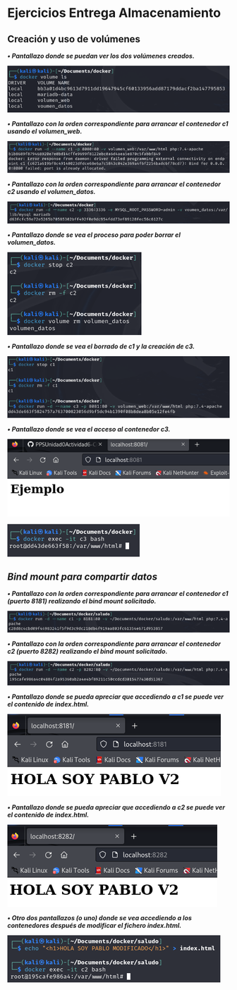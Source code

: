 <h1>Ejercicios Entrega Almacenamiento</h1>

<h2>Creación y uso de volúmenes</h2>

<b><i>• Pantallazo donde se puedan ver los dos volúmenes creados.

![](imagenes/almacenamiento/Cap2.png)

<b><i>• Pantallazo con la orden correspondiente para arrancar el contenedor c1 usando el volumen_web.

![](imagenes/almacenamiento/Cap3.png)

<b><i>• Pantallazo con la orden correspondiente para arrancar el contenedor c2 usando el volumen_datos.

![](imagenes/almacenamiento/Cap4.png)

<b><i>• Pantallazo donde se vea el proceso para poder borrar el volumen_datos.

![](imagenes/almacenamiento/Cap5.png)

<b><i>• Pantallazo donde se vea el borrado de c1 y la creación de c3.

![](imagenes/almacenamiento/Cap6.png)

<b><i>• Pantallazo donde se vea el acceso al contenedor c3. 

![](imagenes/almacenamiento/Cap7.png)

![](imagenes/almacenamiento/Cap8.png)

<h2>Bind mount para compartir datos</h2>

<b><i>• Pantallazo con la orden correspondiente para arrancar el contenedor c1 (puerto 8181) realizando el bind mount solicitado.

![](imagenes/almacenamiento/Cap9.png)

<b><i>• Pantallazo con la orden correspondiente para arrancar el contenedor c2 (puerto 8282) realizando el bind mount solicitado.

![](imagenes/almacenamiento/Cap10.png)

<b><i>• Pantallazo donde se pueda apreciar que accediendo a c1 se puede ver el contenido de index.html.

![](imagenes/almacenamiento/Cap11.png)

<b><i>• Pantallazo donde se pueda apreciar que accediendo a c2 se puede ver el contenido de index.html.

![](imagenes/almacenamiento/Cap12.png)

<b><i>• Otro dos pantallazos (o uno) donde se vea accediendo a los contenedores después de modificar el fichero index.html.

![](imagenes/almacenamiento/Cap13.png)
